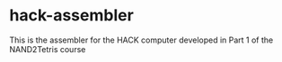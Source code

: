 # hack-assembler
This is the assembler for the HACK computer developed in Part 1 of the NAND2Tetris course
